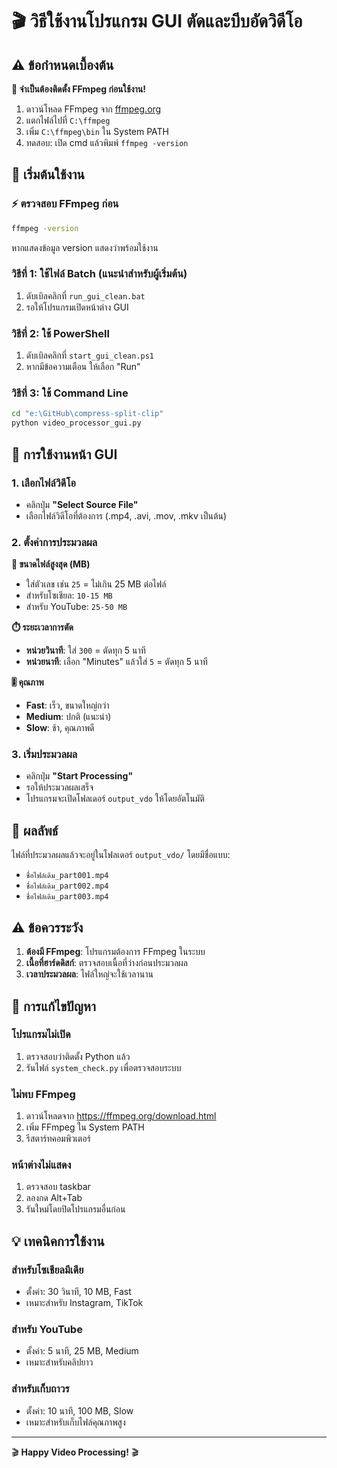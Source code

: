 # 🎬 วิธีใช้งานโปรแกรม GUI ตัดและบีบอัดวิดีโอ

## ⚠️ ข้อกำหนดเบื้องต้น

**🔴 จำเป็นต้องติดตั้ง FFmpeg ก่อนใช้งาน!**

1. ดาวน์โหลด FFmpeg จาก [ffmpeg.org](https://ffmpeg.org/download.html)
2. แตกไฟล์ไปที่ `C:\ffmpeg`
3. เพิ่ม `C:\ffmpeg\bin` ใน System PATH
4. ทดสอบ: เปิด cmd แล้วพิมพ์ `ffmpeg -version`

## 🚀 เริ่มต้นใช้งาน

### ⚡ ตรวจสอบ FFmpeg ก่อน
```cmd
ffmpeg -version
```
หากแสดงข้อมูล version แสดงว่าพร้อมใช้งาน

### วิธีที่ 1: ใช้ไฟล์ Batch (แนะนำสำหรับผู้เริ่มต้น)
1. ดับเบิลคลิกที่ `run_gui_clean.bat`
2. รอให้โปรแกรมเปิดหน้าต่าง GUI

### วิธีที่ 2: ใช้ PowerShell
1. ดับเบิลคลิกที่ `start_gui_clean.ps1`
2. หากมีข้อความเตือน ให้เลือก "Run"

### วิธีที่ 3: ใช้ Command Line
```cmd
cd "e:\GitHub\compress-split-clip"
python video_processor_gui.py
```

## 🎯 การใช้งานหน้า GUI

### 1. เลือกไฟล์วิดีโอ
- คลิกปุ่ม **"Select Source File"**
- เลือกไฟล์วิดีโอที่ต้องการ (.mp4, .avi, .mov, .mkv เป็นต้น)

### 2. ตั้งค่าการประมวลผล

**🔢 ขนาดไฟล์สูงสุด (MB)**
- ใส่ตัวเลข เช่น `25` = ไม่เกิน 25 MB ต่อไฟล์
- สำหรับโซเชียล: `10-15 MB`
- สำหรับ YouTube: `25-50 MB`

**⏱️ ระยะเวลาการตัด**
- **หน่วยวินาที**: ใส่ `300` = ตัดทุก 5 นาที
- **หน่วยนาที**: เลือก "Minutes" แล้วใส่ `5` = ตัดทุก 5 นาที

**🎚️ คุณภาพ**
- **Fast**: เร็ว, ขนาดใหญ่กว่า
- **Medium**: ปกติ (แนะนำ)
- **Slow**: ช้า, คุณภาพดี

### 3. เริ่มประมวลผล
- คลิกปุ่ม **"Start Processing"**
- รอให้ประมวลผลเสร็จ
- โปรแกรมจะเปิดโฟลเดอร์ `output_vdo` ให้โดยอัตโนมัติ

## 📁 ผลลัพธ์

ไฟล์ที่ประมวลผลแล้วจะอยู่ในโฟลเดอร์ `output_vdo/` โดยมีชื่อแบบ:
- `ชื่อไฟล์เดิม_part001.mp4`
- `ชื่อไฟล์เดิม_part002.mp4`
- `ชื่อไฟล์เดิม_part003.mp4`

## ⚠️ ข้อควรระวัง

1. **ต้องมี FFmpeg**: โปรแกรมต้องการ FFmpeg ในระบบ
2. **เนื้อที่ฮาร์ดดิสก์**: ตรวจสอบเนื้อที่ว่างก่อนประมวลผล
3. **เวลาประมวลผล**: ไฟล์ใหญ่จะใช้เวลานาน

## 🔧 การแก้ไขปัญหา

### โปรแกรมไม่เปิด
1. ตรวจสอบว่าติดตั้ง Python แล้ว
2. รันไฟล์ `system_check.py` เพื่อตรวจสอบระบบ

### ไม่พบ FFmpeg
1. ดาวน์โหลดจาก https://ffmpeg.org/download.html
2. เพิ่ม FFmpeg ใน System PATH
3. รีสตาร์ทคอมพิวเตอร์

### หน้าต่างไม่แสดง
1. ตรวจสอบ taskbar
2. ลองกด Alt+Tab
3. รันใหม่โดยปิดโปรแกรมอื่นก่อน

## 💡 เทคนิคการใช้งาน

### สำหรับโซเชียลมีเดีย
- ตั้งค่า: 30 วินาที, 10 MB, Fast
- เหมาะสำหรับ Instagram, TikTok

### สำหรับ YouTube
- ตั้งค่า: 5 นาที, 25 MB, Medium
- เหมาะสำหรับคลิปยาว

### สำหรับเก็บถาวร
- ตั้งค่า: 10 นาที, 100 MB, Slow
- เหมาะสำหรับเก็บไฟล์คุณภาพสูง

---
🎬 **Happy Video Processing!** 🎬
